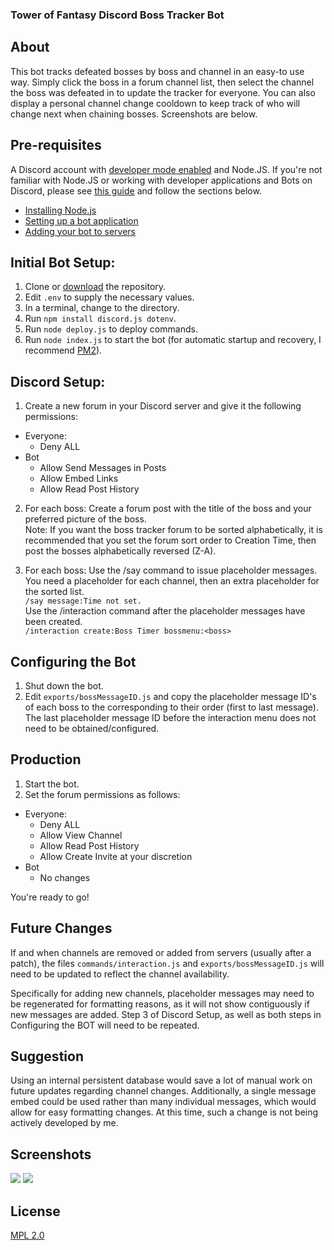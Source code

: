 ### Tower of Fantasy Discord Boss Tracker Bot
## About

This bot tracks defeated bosses by boss and channel in an easy-to use way. Simply click the boss in a forum channel list, then select the channel the boss was defeated in to update the tracker for everyone. You can also display a personal channel change cooldown to keep track of who will change next when chaining bosses. Screenshots are below.

## Pre-requisites
A Discord account with [developer mode enabled](https://support.discord.com/hc/en-us/articles/206346498-Where-can-I-find-my-User-Server-Message-ID-) and Node.JS.
If you're not familiar with Node.JS or working with developer applications and Bots on Discord, please see [this guide](https://discordjs.guide/preparations) and follow the sections below.  
* [Installing Node.js](https://discordjs.guide/preparations/#installing-node-js)  
* [Setting up a bot application](https://discordjs.guide/preparations/setting-up-a-bot-application.html)  
* [Adding your bot to servers](https://discordjs.guide/preparations/adding-your-bot-to-servers.html)

## Initial Bot Setup:
1. Clone or [download](https://github.com/SloneFallion/tof-boss-tracker/archive/refs/heads/main.zip) the repository.
2. Edit `.env` to supply the necessary values.
3. In a terminal, change to the directory.
4. Run `npm install discord.js dotenv`.
5. Run `node deploy.js` to deploy commands.
6. Run `node index.js` to start the bot (for automatic startup and recovery, I recommend [PM2](https://pm2.keymetrics.io)).

## Discord Setup:
1. Create a new forum in your Discord server and give it the following permissions:  
* Everyone:
  * Deny ALL
* Bot
  * Allow Send Messages in Posts
  * Allow Embed Links
  * Allow Read Post History

2. For each boss:
Create a forum post with the title of the boss and your preferred picture of the boss.  
Note: If you want the boss tracker forum to be sorted alphabetically, it is recommended that you set the forum sort order to Creation Time, then post the bosses  alphabetically reversed (Z-A).

3. For each boss:
Use the /say command to issue placeholder messages. You need a placeholder for each channel, then an extra placeholder for the sorted list.  
`/say message:Time not set.`  
Use the /interaction command after the placeholder messages have been created.  
`/interaction create:Boss Timer bossmenu:<boss>`

## Configuring the Bot
1. Shut down the bot.
2. Edit `exports/bossMessageID.js` and copy the placeholder message ID's of each boss to the corresponding to their order (first to last message). The last placeholder message ID before the interaction menu does not need to be obtained/configured.

## Production
1. Start the bot.
2. Set the forum permissions as follows:
* Everyone:
  * Deny ALL
  * Allow View Channel
  * Allow Read Post History
  * Allow Create Invite at your discretion
* Bot
  * No changes

You're ready to go!

## Future Changes
If and when channels are removed or added from servers (usually after a patch), the files `commands/interaction.js` and `exports/bossMessageID.js` will need to be updated to reflect the channel availability.  

Specifically for adding new channels, placeholder messages may need to be regenerated for formatting reasons, as it will not show contiguously if new messages are added. Step 3 of Discord Setup, as well as both steps in Configuring the BOT will need to be repeated.  

## Suggestion
Using an internal persistent database would save a lot of manual work on future updates regarding channel changes. Additionally, a single message embed could be used rather than many individual messages, which would allow for easy formatting changes. At this time, such a change is not being actively developed by me.

## Screenshots
[![](https://i.imgur.com/DkLXWBt.png)](https://i.imgur.com/DkLXWBt.png)
[![](https://i.imgur.com/ralv6Ay.png)](https://i.imgur.com/ralv6Ay.png)

## License
[MPL 2.0](https://choosealicense.com/licenses/mpl-2.0/)